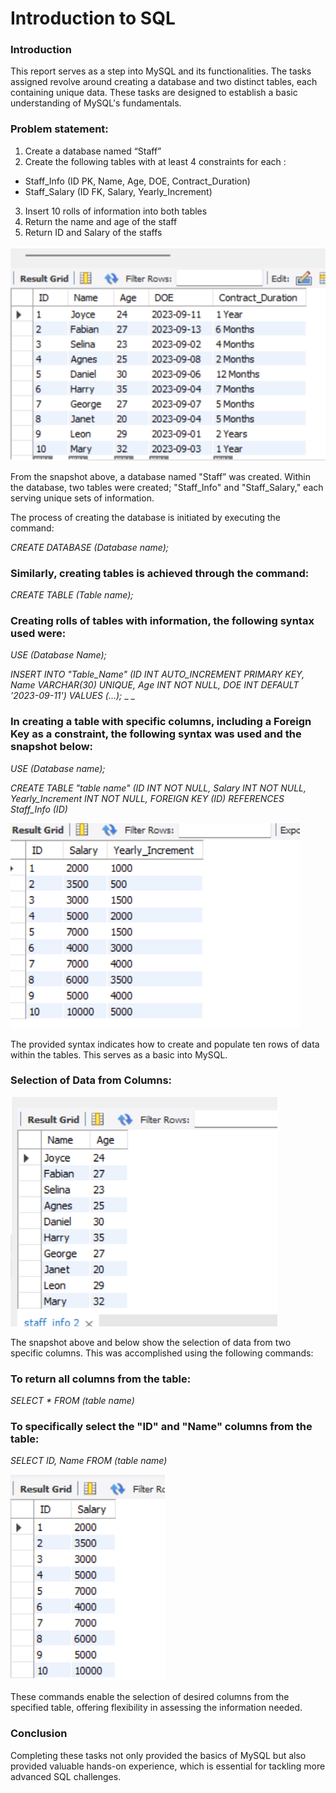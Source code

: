 # Introduction to SQL

### Introduction 
This report serves as a step into MySQL and its functionalities. The tasks assigned revolve around creating a database and two distinct tables, each containing unique data. These tasks are designed to establish a basic understanding of MySQL's fundamentals. 

### Problem statement:
1. Create a database named “Staff”
2. Create the following tables with at least 4 constraints for each :
- Staff_Info (ID PK, Name, Age, DOE, Contract_Duration)
- Staff_Salary (ID FK, Salary, Yearly_Increment)
3. Insert 10 rolls of information into both tables
4. Return the name and age of the staff
5. Return ID and Salary of the staffs

![](Table_PK.png)

From the snapshot above, a database named "Staff” was created. Within the database, two tables were created; "Staff_Info" and "Staff_Salary," each serving unique sets of information.

The process of creating the database is initiated by executing the command:

_CREATE DATABASE (Database name);_

### Similarly, creating tables is achieved through the command:

 _CREATE TABLE (Table name);_ 

### Creating rolls of tables with information, the following syntax used were:

 _USE (Database Name);_

_INSERT INTO "Table_Name" (ID INT AUTO_INCREMENT PRIMARY KEY, Name VARCHAR(30) UNIQUE, Age INT NOT NULL, DOE INT DEFAULT '2023-09-11') VALUES (...);_ _ _


### In creating a table with specific columns, including a Foreign Key as a constraint, the following syntax was used and the snapshot below:

 _USE (Database name);_ 

_CREATE TABLE "table name"
(ID INT NOT NULL,
Salary INT NOT NULL,
Yearly_Increment INT NOT NULL,
FOREIGN KEY (ID) REFERENCES Staff_Info (ID)_

   ![](Table_FK.png)

The provided syntax indicates how to create and populate ten rows of data within the tables. This serves as a basic into MySQL.

### Selection of Data from Columns:

![](Return_syntax.png)

The snapshot above and below show the selection of data from two specific columns. This was accomplished using the following commands:

### To return all columns from the table:
_SELECT * FROM (table name)_

### To specifically select the "ID" and "Name" columns from the table:

_SELECT ID, Name FROM (table name)_

![](Return_syntax2.png)

These commands enable the selection of desired columns from the specified table, offering flexibility in assessing the information needed.

### Conclusion

Completing these tasks not only provided the basics of MySQL but also provided valuable hands-on experience, which is essential for tackling more advanced SQL challenges.
